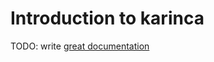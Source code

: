# Introduction to karinca

TODO: write [great documentation](http://jacobian.org/writing/what-to-write/)
